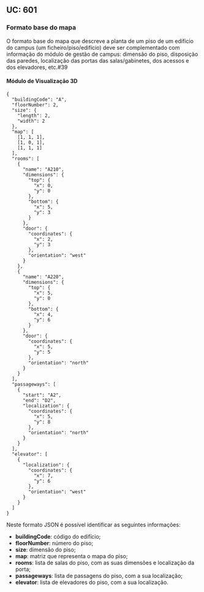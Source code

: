 ## **UC: 601**

### Formato base do mapa

O formato base do mapa que descreve a planta de um piso de um edifício do campus (um ficheiro/piso/edifício) deve ser complementado com informação do módulo de gestão de campus: dimensão do piso, disposição das paredes, localização das portas das salas/gabinetes, dos acessos e dos elevadores, etc.#39

#### Módulo de Visualização 3D
```
{
  "buildingCode": "A",
  "floorNumber": 2,
  "size": {
    "length": 2,
    "width": 2
  },
  "map": [
    [1, 1, 1],
    [1, 0, 1],
    [1, 1, 1]
  ],
  "rooms": [
    {
      "name": "A210",
      "dimensions": {
        "top": {
          "x": 0,
          "y": 0
        },
        "bottom": {
          "x": 5,
          "y": 3
        }
      },
      "door": {
        "coordinates": {
          "x": 2,
          "y": 3
        },
        "orientation": "west"
      }
    },
    {
      "name": "A220",
      "dimensions": {
        "top": {
          "x": 5,
          "y": 0
        },
        "bottom": {
          "x": 4,
          "y": 6
        }
      },
      "door": {
        "coordinates": {
          "x": 5,
          "y": 5
        },
        "orientation": "north"
      }
    }
  ],
  "passageways": [
    {
      "start": "A2",
      "end": "D2",
      "localization": {
        "coordinates": {
          "x": 5,
          "y": 8
        },
        "orientation": "north"
      }
    }
  ],
  "elevator": [
    {
      "localization": {
        "coordinates": {
          "x": 7,
          "y": 6
        },
        "orientation": "west"
      }
    }
  ]
}
```

Neste formato JSON é possível identificar as seguintes informações:

- **buildingCode**: código do edifício;
- **floorNumber**: número do piso;
- **size**: dimensão do piso;
- **map**: matriz que representa o mapa do piso;
- **rooms**: lista de salas do piso, com as suas dimensões e localização da porta;
- **passageways**: lista de passagens do piso, com a sua localização;
- **elevator**: lista de elevadores do piso, com a sua localização.
